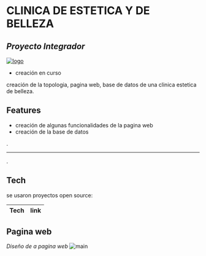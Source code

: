 # CLINICA DE ESTETICA Y DE BELLEZA
## _Proyecto Integrador_


[![logo]][pg]

- creación en curso

creación de la topologia, pagina web, base de datos de una clinica estetica de belleza.


## Features
- creación de algunas funcionalidades de la pagina web
- creación de la base de datos

.

----------
.

## Tech

se usaron proyectos open source:

|Tech|link|
| ------ | ------ |


## Pagina web
*Diseño de a pagina web*
![main]


[//]: # (links)
[pg]: <https://kevinbecerra3717.github.io/proyecto_integrador-Clinica-de-estetica-y-belleza/main.html>

[//]: # (IMAGENES)
[logo]: <https://kevinbecerra3717.github.io/proyecto_integrador-Clinica-de-estetica-y-belleza/logo.png>
[main]: <https://kevinbecerra3717.github.io/proyecto_integrador-Clinica-de-estetica-y-belleza/main.jpeg>
